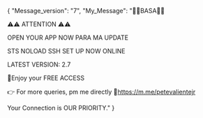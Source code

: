 {
    "Message_version": "7",
    "My_Message": "📌📌BASA📌📌

⚠️⚠️ ATTENTION ⚠️⚠️

OPEN YOUR APP NOW PARA MA UPDATE

STS NOLOAD SSH SET UP NOW ONLINE

LATEST VERSION: 2.7

💯Enjoy your FREE ACCESS

👉 For more queries, pm me directly
🔗https://m.me/petevalientejr

Your Connection is OUR PRIORITY."
}
